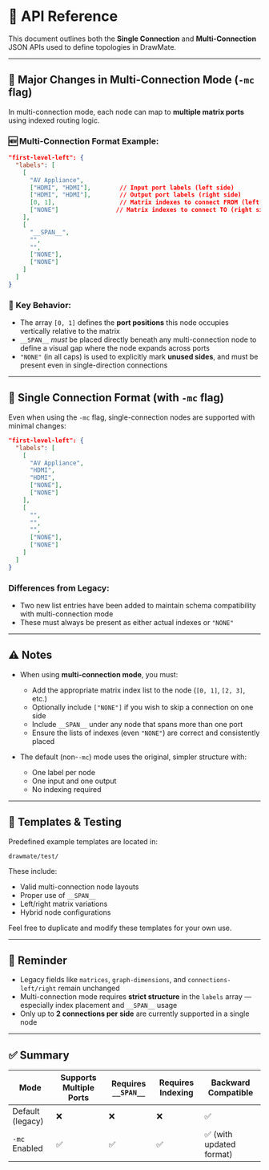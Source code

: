# 🧩 API Reference

This document outlines both the **Single Connection** and **Multi-Connection** JSON APIs used to define topologies in DrawMate.

---

## 🔄 Major Changes in Multi-Connection Mode (`-mc` flag)

In multi-connection mode, each node can map to **multiple matrix ports** using indexed routing logic.

### 🆕 Multi-Connection Format Example:
```json
"first-level-left": {
  "labels": [
    [
      "AV Appliance",
      ["HDMI", "HDMI"],        // Input port labels (left side)
      ["HDMI", "HDMI"],        // Output port labels (right side)
      [0, 1],                  // Matrix indexes to connect FROM (left side)
      ["NONE"]                // Matrix indexes to connect TO (right side)
    ],
    [
      "__SPAN__",
      "",
      "",
      ["NONE"],
      ["NONE"]
    ]
  ]
}
```

### 🔹 Key Behavior:
- The array `[0, 1]` defines the **port positions** this node occupies vertically relative to the matrix
- `__SPAN__` *must* be placed directly beneath any multi-connection node to define a visual gap where the node expands across ports
- `"NONE"` (in all caps) is used to explicitly mark **unused sides**, and must be present even in single-direction connections

---

## 🧷 Single Connection Format (with `-mc` flag)

Even when using the `-mc` flag, single-connection nodes are supported with minimal changes:

```json
"first-level-left": {
  "labels": [
    [
      "AV Appliance",
      "HDMI",
      "HDMI",
      ["NONE"],
      ["NONE"]
    ],
    [
      "",
      "",
      "",
      ["NONE"],
      ["NONE"]
    ]
  ]
}
```

### Differences from Legacy:
- Two new list entries have been added to maintain schema compatibility with multi-connection mode
- These must always be present as either actual indexes or `"NONE"`

---

## ⚠️ Notes

- When using **multi-connection mode**, you must:
  - Add the appropriate matrix index list to the node (`[0, 1]`, `[2, 3]`, etc.)
  - Optionally include ```["NONE"]``` if you wish to skip a connection on one side
  - Include `__SPAN__` under any node that spans more than one port
  - Ensure the lists of indexes (even `"NONE"`) are correct and consistently placed

- The default (non-`-mc`) mode uses the original, simpler structure with:
  - One label per node
  - One input and one output
  - No indexing required

---

## 🧪 Templates & Testing

Predefined example templates are located in:
```
drawmate/test/
```

These include:
- Valid multi-connection node layouts
- Proper use of `__SPAN__`
- Left/right matrix variations
- Hybrid node configurations

Feel free to duplicate and modify these templates for your own use.

---

## 🧠 Reminder

- Legacy fields like `matrices`, `graph-dimensions`, and `connections-left/right` remain unchanged
- Multi-connection mode requires **strict structure** in the `labels` array — especially index placement and `__SPAN__` usage
- Only up to **2 connections per side** are currently supported in a single node

---

## ✅ Summary

| Mode               |Supports Multiple Ports | Requires `__SPAN__`  | Requires Indexing  | Backward Compatible      |
|--------------------|------------------------|----------------------|--------------------|--------------------------|
| Default (legacy)   | ❌                     | ❌                   | ❌                 | ✅                       |
| `-mc` Enabled      | ✅                     | ✅                   | ✅                 | ✅ (with updated format) |
